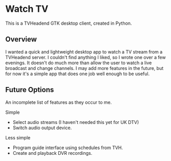 # Watch TV

This is a TVHeadend GTK desktop client, created in Python.

## Overview

I wanted a quick and lightweight desktop app to watch a TV stream from a TVHeadend server. I couldn't find anything I liked, so I wrote one over a few evenings. It doesn't do much more than allow the user to watch a live broadcast and change channels. I may add more features in the future, but for now it's a simple app that does one job well enough to be useful.

## Future Options

An incomplete list of features as they occur to me.

Simple
* Select audio streams (I haven't needed this yet for UK DTV)
* Switch audio output device.

Less simple
* Program guide interface using schedules from TVH.
* Create and playback DVR recordings.

